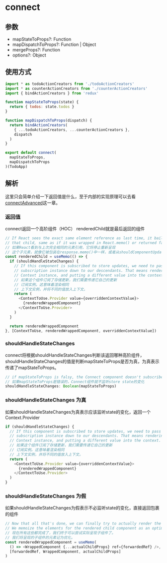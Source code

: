 # connect
## 参数
- mapStateToProps?: Function
- mapDispatchToProps?: Function | Object
- mergeProps?: Function
- options?: Object
## 使用方式
```js
import * as todoActionCreators from './todoActionCreators'
import * as counterActionCreators from './counterActionCreators'
import { bindActionCreators } from 'redux'

function mapStateToProps(state) {
  return { todos: state.todos }
}

function mapDispatchToProps(dispatch) {
  return bindActionCreators(
    { ...todoActionCreators, ...counterActionCreators },
    dispatch
  )
}

export default connect(
  mapStateToProps,
  mapDispatchToProps
)(TodoApp)
```
## 解析
这里只会简单介绍一下返回值是什么，至于内部的实现原理可以去看[connectAdvanced](./connectAdvanced.md)这一章。
### 返回值 
connect返回一个高阶组件（HOC）
renderedChild就是最后返回的组件
```js
// If React sees the exact same element reference as last time, it bails out of re-rendering
// that child, same as if it was wrapped in React.memo() or returned false from shouldComponentUpdate.
// 如果React看到与上次完全相同的元素引用，它将停止重新呈现
// 这个子元素，就像它被包装在response.memo()中一样，或者从shouldComponentUpdate返回false。
const renderedChild = useMemo(() => {
  if (shouldHandleStateChanges) {
    // If this component is subscribed to store updates, we need to pass its own
    // subscription instance down to our descendants. That means rendering the same
    // Context instance, and putting a different value into the context.
    // 如果这个组件订阅了存储更新，我们需要传递它自己的更新
    // 订阅实例。这意味着渲染相同
    // 上下文实例，并将不同的值放入上下文。
    return (
      <ContextToUse.Provider value={overriddenContextValue}>
        {renderedWrappedComponent}
      </ContextToUse.Provider>
    )
  }

  return renderedWrappedComponent
}, [ContextToUse, renderedWrappedComponent, overriddenContextValue])
```
### shouldHandleStateChanges
connect将根据shouldHandleStateChanges判断该返回哪种高阶组件，shouldHandleStateChanges的值是判断mapStateToProps是否为真，为真表示传递了mapStateToProps。
```js
// if mapStateToProps is falsy, the Connect component doesn't subscribe to store state changes
// 如果mapStateToProps是错误的，Connect组件就不监听store state的变化
shouldHandleStateChanges: Boolean(mapStateToProps)
```
### shouldHandleStateChanges 为真
如果shouldHandleStateChanges为真表示应该监听state的变化，返回一个Context.Provider
```js
if (shouldHandleStateChanges) {
  // If this component is subscribed to store updates, we need to pass its own
  // subscription instance down to our descendants. That means rendering the same
  // Context instance, and putting a different value into the context.
  // 如果这个组件订阅了存储更新，我们需要传递它自己的更新
  // 订阅实例。这意味着渲染相同
  // 上下文实例，并将不同的值放入上下文。
  return (
    <ContextToUse.Provider value={overriddenContextValue}>
      {renderedWrappedComponent}
    </ContextToUse.Provider>
  )
}
```
### shouldHandleStateChanges 为假
如果shouldHandleStateChanges为假表示不必监听state的变化，直接返回包裹的组件
```js
// Now that all that's done, we can finally try to actually render the child component.
// We memoize the elements for the rendered child component as an optimization.
// 现在所有这些都完成了，我们终于可以尝试实际呈现子组件了。
// 我们将呈现的子组件的元素记为优化。
const renderedWrappedComponent = useMemo(
  () => <WrappedComponent {...actualChildProps} ref={forwardedRef} />,
  [forwardedRef, WrappedComponent, actualChildProps]
)
```
